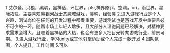 1.艾尔登，只狼，黑魂，黑神话，环世界，p5r,神界原罪，空洞，ori，雨世界，星际拓荒。主要喜欢类银河战士恶魔城游戏，类魂，经营类
2.进入游戏行业是个人兴趣，测试岗位在任何的开发过程中都很重要，游戏测试也是游戏开发中重要且必不可少的一环。随着市场上年轻人增多，且大部分人温饱问题已经解决，对精神要求需求会增大，且随着黑神话的大热，也会有更多人把目光转向游戏行业，前景可期。
3.进入游戏行业，学习unity或其他引擎协助或个人完成一款开发
4.团队氛围，个人提升，工作时间
5.可以